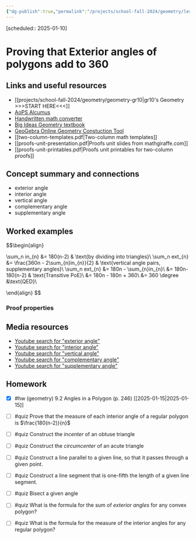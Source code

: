 ```yaml
---
{"dg-publish":true,"permalink":"/projects/school-fall-2024/geometry/lessons/prove-exterior-angles-360/"}
---
```



 [scheduled:: 2025-01-10] 

#  Proving that Exterior angles of polygons add to 360

## Links and useful resources 

- [[projects/school-fall-2024/geometry/geometry-gr10\|gr10's Geometry >>>START HERE<<<]]
- [AoPS Alcumus](https://artofproblemsolving.com/alcumus)
- [Handwritten math converter](https://webdemo.myscript.com/views/math/index.html#)
- [Big Ideas Geometry textbook](https://bim.easyaccessmaterials.com/?level=12)
- [GeoGebra Online Geometry Constuction Tool](https://www.geogebra.org/geometry?lang=en/)
- [[two-column-templates.pdf|Two-column math templates]]
- [[proofs-unit-presentation.pdf|Proofs unit slides from mathgiraffe.com]]
- [[proofs-unit-printables.pdf|Proofs unit printables for two-column proofs]]



## Concept summary and connections


- exterior angle 
- interior angle 
- vertical angle 
- complementary angle 
- supplementary angle 

## Worked examples
$$\begin{align}

\sum_n in_{n} &= 180(n-2) & \text{by dividing into triangles}\\
\sum_n ext_{n} &= \frac{360n - 2\sum_{n}in_{n}}{2} & \text{vertical angle pairs, supplementary angles}\\
\sum_n ext_{n} &= 180n - \sum_{n}in_{n}\\
&= 180n-180(n-2) & \text{Transitive PoE}\\
&= 180n - 180n + 360\\
&= 360 \degree &\text{QED}\\

\end{align}
$$

### Proof properties 



## Media resources

- [Youtube search for "exterior angle"](https://www.youtube.com/results?search_query=exterior%20angle) 
- [Youtube search for "interior angle"](https://www.youtube.com/results?search_query=interior%20angle) 
- [Youtube search for "vertical angle"](https://www.youtube.com/results?search_query=vertical%20angle) 
- [Youtube search for "complementary angle"](https://www.youtube.com/results?search_query=complementary%20angle) 
- [Youtube search for "supplementary angle"](https://www.youtube.com/results?search_query=supplementary%20angle) 

## Homework


- [x] #hw (geometry) 9.2 Angles in a Polygon  (p. 246) [[2025-01-15\|2025-01-15]]
	
- [ ] #quiz Prove that the measure of each interior angle of a regular polygon is $\frac{180(n-2)}{n}$
- [ ] #quiz Construct the *incenter* of an obtuse triangle
- [ ] #quiz Construct the *circumcenter* of an acute triangle
- [ ] #quiz Construct a line parallel to a given line, so that it passes through a given point.
- [ ] #quiz Construct a line segment that is one-fifth the length of a given line segment.
- [ ] #quiz Bisect a given angle
- [ ] #quiz What is the formula for the sum of *exterior angles* for any convex polygon?
- [ ] #quiz What is the formula for the measure of the interior angles for any regular polygon?